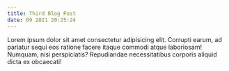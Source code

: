 ```yaml
---
title: Third Blog Post
date: 09 2021 20:25:24 
---
```


Lorem ipsum dolor sit amet consectetur adipisicing elit. Corrupti earum, ad pariatur sequi eos ratione facere itaque commodi atque laboriosam! Numquam, nisi perspiciatis? Repudiandae necessitatibus corporis aliquid dicta ex obcaecati!